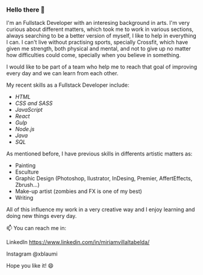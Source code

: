 ### Hello there 👋

I'm an Fullstack Developer with an interesing background in arts.
I'm very curious about different matters, which took me to work in various sections, always searching to be a better version of myself, I like to help in everything I can.
I can't live without practising sports, specially Crossfit, which have given me strength, both physical and mental, and not to give up no matter how difficulties could come, specially when you believe in something.

I would like to be part of a team who help me to reach that goal of improving every day and we can learn from each other.

My recent skills as a Fullstack Developer include:
- _HTML_
- _CSS and SASS_
- _JavaScript_
- _React_
- _Gulp_
- _Node.js_
- _Java_
- _SQL_

As mentioned before, I have previous skills in differents artistic matters as:
- Painting
- Esculture
- Graphic Design (Photoshop, Ilustrator, InDesing, Premier, AffertEffects, Zbrush...)
- Make-up artist (zombies and FX is one of my best)
- Writing

All of this influence my work in a very creative way and I enjoy learning and doing new things every day.

📫 You can reach me in:

   LinkedIn https://www.linkedin.com/in/miriamvillaltabelda/
   
   Instagram @xblaumi
   
 Hope you like it! 😄



<!--
**Miriam-Villalta/Miriam-Villalta** is a ✨ _special_ ✨ repository because its `README.md` (this file) appears on your GitHub profile.

Here are some ideas to get you started:

- 🔭 I’m currently working on ...
- 🌱 I’m currently learning ...
- 👯 I’m looking to collaborate on ...
- 🤔 I’m looking for help with ...
- 💬 Ask me about ...
- 📫 How to reach me: ...
- 😄 Pronouns: ...
- ⚡ Fun fact: ...
-->
